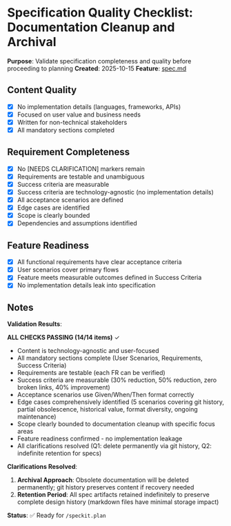 # Specification Quality Checklist: Documentation Cleanup and Archival

**Purpose**: Validate specification completeness and quality before proceeding to planning
**Created**: 2025-10-15
**Feature**: [spec.md](../spec.md)

## Content Quality

- [X] No implementation details (languages, frameworks, APIs)
- [X] Focused on user value and business needs
- [X] Written for non-technical stakeholders
- [X] All mandatory sections completed

## Requirement Completeness

- [X] No [NEEDS CLARIFICATION] markers remain
- [X] Requirements are testable and unambiguous
- [X] Success criteria are measurable
- [X] Success criteria are technology-agnostic (no implementation details)
- [X] All acceptance scenarios are defined
- [X] Edge cases are identified
- [X] Scope is clearly bounded
- [X] Dependencies and assumptions identified

## Feature Readiness

- [X] All functional requirements have clear acceptance criteria
- [X] User scenarios cover primary flows
- [X] Feature meets measurable outcomes defined in Success Criteria
- [X] No implementation details leak into specification

## Notes

**Validation Results**:

**ALL CHECKS PASSING (14/14 items)** ✓

- Content is technology-agnostic and user-focused
- All mandatory sections complete (User Scenarios, Requirements, Success Criteria)
- Requirements are testable (each FR can be verified)
- Success criteria are measurable (30% reduction, 50% reduction, zero broken links, 40% improvement)
- Acceptance scenarios use Given/When/Then format correctly
- Edge cases comprehensively identified (5 scenarios covering git history, partial obsolescence, historical value, format diversity, ongoing maintenance)
- Scope clearly bounded to documentation cleanup with specific focus areas
- Feature readiness confirmed - no implementation leakage
- All clarifications resolved (Q1: delete permanently via git history, Q2: indefinite retention for specs)

**Clarifications Resolved**:
1. **Archival Approach**: Obsolete documentation will be deleted permanently; git history preserves content if recovery needed
2. **Retention Period**: All spec artifacts retained indefinitely to preserve complete design history (markdown files have minimal storage impact)

**Status**: ✅ Ready for `/speckit.plan`
